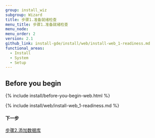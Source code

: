 ```yaml
---
group: install_wiz
subgroup: Wizard
title: 步骤1.准备就绪检查
menu_title: 步骤1.准备就绪检查
menu_node:
menu_order: 2
version: 2.1
github_link: install-gde/install/web/install-web_1-readiness.md
functional_areas:
  - Install
  - System
  - Setup
---
```


## Before you begin
{% include install/before-you-begin-web.html %}

{% include install/web/install-web_1-readiness.md %}

#### 下一步
<a href="{{ page.baseurl }}/install-gde/install/web/install-web_2-db.html">步骤2.添加数据库</a>

